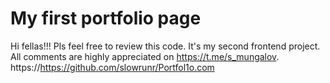 # My first portfolio page #
Hi fellas!!! Pls feel free to review this code. It's my second frontend project. All comments are highly appreciated on https://t.me/s_mungalov. 
https://https://github.com/slowrunr/Portfol1o.com
